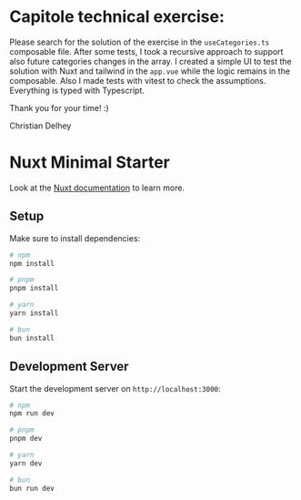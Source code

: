 
# Capitole technical exercise:

Please search for the solution of the exercise in the `useCategories.ts` composable file.
After some tests, I took a recursive approach to support also future categories changes in the array.
I created a simple UI to test the solution with Nuxt and tailwind in the `app.vue` while the logic remains in the composable. Also I made tests with vitest to check the assumptions.
Everything is typed with Typescript.

Thank you for your time! :)

Christian Delhey

# Nuxt Minimal Starter

Look at the [Nuxt documentation](https://nuxt.com/docs/getting-started/introduction) to learn more.

## Setup

Make sure to install dependencies:

```bash
# npm
npm install

# pnpm
pnpm install

# yarn
yarn install

# bun
bun install
```

## Development Server

Start the development server on `http://localhost:3000`:

```bash
# npm
npm run dev

# pnpm
pnpm dev

# yarn
yarn dev

# bun
bun run dev
```

